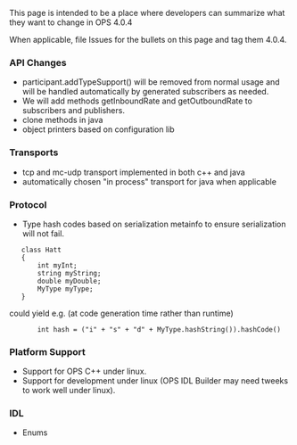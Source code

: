This page is intended to be a place where developers can summarize what they want to change in OPS 4.0.4

When applicable, file Issues for the bullets on this page and tag them 4.0.4.


### API Changes ###
  * participant.addTypeSupport() will be removed from normal usage and will be handled automatically by generated subscribers as needed.
  * We will add methods getInboundRate and getOutboundRate to subscribers and publishers.
  * clone methods in java
  * object printers based on configuration lib

### Transports ###
  * tcp and mc-udp transport implemented in both c++ and java
  * automatically chosen "in process" transport for java when applicable

### Protocol ###
  * Type hash codes based on serialization metainfo to ensure serialization will not fail.

```
   class Hatt
   {
       int myInt;
       string myString;
       double myDouble;
       MyType myType;
   }
```

could yield e.g. (at code generation time rather than runtime)

```
       int hash = ("i" + "s" + "d" + MyType.hashString()).hashCode()

```

### Platform Support ###
  * Support for OPS C++ under linux.
  * Support for development under linux (OPS IDL Builder may need tweeks to work well under linux).

### IDL ###
  * Enums